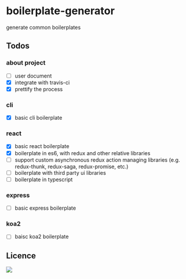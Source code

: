 # boilerplate-generator

generate common boilerplates

## Todos

### about project

- [ ] user document
- [x] integrate with travis-ci
- [x] prettify the process

### cli
- [x] basic cli boilerplate

### react
- [x] basic react boilerplate
- [x] boilerplate in es6, with redux and other relative libraries
- [ ] support custom asynchronous redux action managing libraries (e.g. redux-thunk, redux-saga, redux-promise, etc.)
- [ ] boilerplate with third party ui libraries
- [ ] boilerplate in typescript

### express

- [ ] basic express boilerplate

### koa2

- [ ] baisc koa2 boilerplate

## Licence

[![](http://www.wtfpl.net/wp-content/uploads/2012/12/wtfpl-badge-4.png)](http://www.wtfpl.net/)